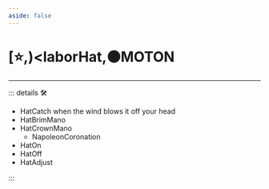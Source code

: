 ```yaml
---
aside: false
---
```

# [⭐,)<laborHat</labor>,🟠<motor>MOTON</motor>

---

<!-- =================================================== -->
<!-- =================================================== -->
<!-- =================================================== -->
<!-- =================================================== -->
<!-- =================================================== -->
::: details 🛠

- HatCatch when the wind blows it off your head
- HatBrimMano
- HatCrownMano
    - NapoleonCoronation
- HatOn
- HatOff
- HatAdjust

:::
